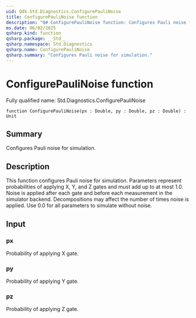 ```yaml
---
uid: Qdk.Std.Diagnostics.ConfigurePauliNoise
title: ConfigurePauliNoise function
description: "Q# ConfigurePauliNoise function: Configures Pauli noise for simulation."
ms.date: 06/02/2025
qsharp.kind: function
qsharp.package: __Std__
qsharp.namespace: Std.Diagnostics
qsharp.name: ConfigurePauliNoise
qsharp.summary: "Configures Pauli noise for simulation."
---
```


# ConfigurePauliNoise function

Fully qualified name: Std.Diagnostics.ConfigurePauliNoise

```qsharp
function ConfigurePauliNoise(px : Double, py : Double, pz : Double) : Unit
```

## Summary
Configures Pauli noise for simulation.

## Description
This function configures Pauli noise for simulation. Parameters represent
probabilities of applying X, Y, and Z gates and must add up to at most 1.0.
Noise is applied after each gate and before each measurement in the simulator
backend. Decompositions may affect the number of times noise is applied.
Use 0.0 for all parameters to simulate without noise.

## Input
### px
Probability of applying X gate.
### py
Probability of applying Y gate.
### pz
Probability of applying Z gate.
